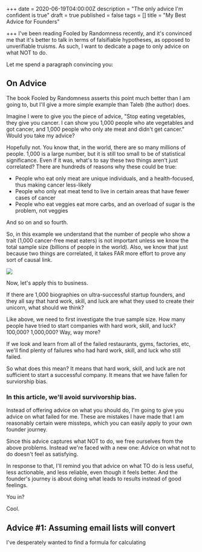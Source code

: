 +++
date = 2020-06-19T04:00:00Z
description = "The only advice I'm confident is true"
draft = true
published = false
tags = []
title = "My Best Advice for Founders"

+++
I've been reading Fooled by Randomness recently, and it's convinced me that it's better to talk in terms of falsifiable hypotheses, as opposed to unverifiable truisms. As such, I want to dedicate a page to only advice on what NOT to do.

Let me spend a paragraph convincing you:

## On Advice

The book Fooled by Randomness asserts this point much better than I am going to, but I'll give a more simple example than Taleb (the author) does.

Imagine I were to give you the piece of advice, "Stop eating vegetables, they give you cancer. I can show you 1,000 people who ate vegetables and got cancer, and 1,000 people who only ate meat and didn't get cancer." Would you take my advice?

Hopefully not. You know that, in the world, there are so many millions of people. 1,000 is a large number, but it is still too small to be of statistical significance. Even if it was, what's to say these two things aren't just correlated? There are hundreds of reasons why these could be true:

* People who eat only meat are unique individuals, and a health-focused, thus making cancer less-likely
* People who only eat meat tend to live in certain areas that have fewer cases of cancer
* People who eat veggies eat more carbs, and an overload of sugar is the problem, not veggies

And so on and so fourth.

So, in this example we understand that the number of people who show a trait (1,000 cancer-free meat eaters) is not important unless we know the total sample size (billions of people in the world). Also, we know that just because two things are correlated, it takes FAR more effort to prove any sort of causal link.

![](/forestry/pirates.jpg)

Now, let's apply this to business.

If there are 1,000 biographies on ultra-successful startup founders, and they all say that hard work, skill, and luck are what they used to create their unicorn, what should we think?

Like above, we need to first investigate the true sample size. How many people have tried to start companies with hard work, skill, and luck? 100,000? 1,000,000? Way, way more?

If we look and learn from all of the failed restaurants, gyms, factories, etc, we'll find plenty of failures who had hard work, skill, and luck who still failed.

So what does this mean? It means that hard work, skill, and luck are not sufficient to start a successful company. It means that we have fallen for surviorship bias.

### In this article, we'll avoid survivorship bias.

Instead of offering advice on what you should do, I'm going to give you advice on what failed for me. These are mistakes I have made that I am reasonably certain were missteps, which you can easily apply to your own founder journey.

Since this advice captures what NOT to do, we free ourselves from the above problems. Instead we're faced with a new one: Advice on what not to do doesn't feel as satisfying.

In response to that, I'll remind you that advice on what TO do is less useful, less actionable, and less reliable, even though it feels better. And the founder's journey is about doing what leads to results instead of good feelings. 

You in?

Cool.

## Advice #1: Assuming email lists will convert

I've desperately wanted to find a formula for calculating 